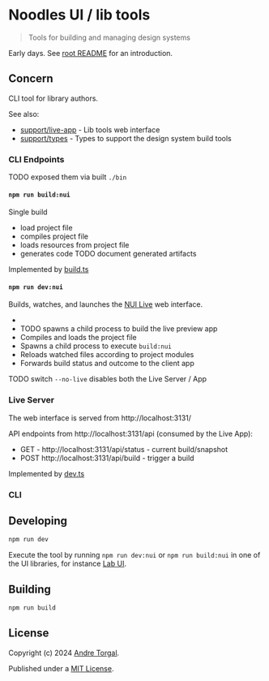 # Noodles UI / lib tools

> Tools for building and managing design systems

Early days. See [root README](../../../README.md) for an introduction.

## Concern

CLI tool for library authors.

See also:

- [support/live-app](../live-app/README.md) - Lib tools web interface
- [support/types](../types/README.md) - Types to support the design system build tools

### CLI Endpoints

TODO exposed them via built `./bin`

#### `npm run build:nui`

Single build

- load project file
- compiles project file
- loads resources from project file
- generates code TODO document generated artifacts

Implemented by [build.ts](./src/cli/build.ts)

#### `npm run dev:nui`

Builds, watches, and launches the [NUI Live](../live-app/README.md) web interface.

-
- TODO spawns a child process to build the live preview app
- Compiles and loads the project file
- Spawns a child process to execute `build:nui`
- Reloads watched files according to project modules
- Forwards build status and outcome to the client app

TODO switch `--no-live` disables both the Live Server / App

### Live Server

The web interface is served from http://localhost:3131/

API endpoints from http://localhost:3131/api (consumed by the Live App):

- GET - http://localhost:3131/api/status - current build/snapshot
- POST http://localhost:3131/api/build - trigger a build

Implemented by [dev.ts](./src/cli/dev.ts)

### CLI

## Developing

```bash
npm run dev
```

Execute the tool by running `npm run dev:nui` or `npm run build:nui` in one of the UI libraries, for instance [Lab UI](../../libs/lab-ui/README.md).

## Building

```bash
npm run build
```

## License

Copyright (c) 2024 [Andre Torgal](https://andretorgal.com/).

Published under a [MIT License](https://andrezero.mit-license.org/2024).
